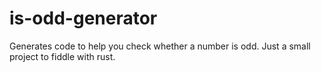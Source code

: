 # is-odd-generator

Generates code to help you check whether a number is odd.
Just a small project to fiddle with rust.
